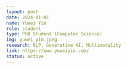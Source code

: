 ```yaml
---
layout: post
date: 2024-01-01
name: Yuwei Yin
role: student
type: PhD Student (Computer Science)
img: yuwei_yin.jpeg
research: NLP, Generative AI, Multimodality
link: https://www.yuweiyin.com/
status: active
---
```

